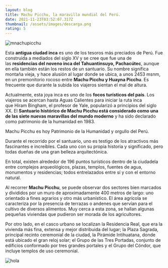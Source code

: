 ```yaml
---
layout: blog
title: Machu Picchu, la maravilla mundial del Perú.
date: 2021-11-23T03:52:07.317Z
thumbnail: /assets/images/descarga.png
rating: 5
---
```

![mnachupicchu](/machu.jpg "Machu Picchu")

<!--StartFragment-->

Esta **antigua ciudad inca** es uno de los tesoros más preciados de Perú. Fue construida a mediados del siglo XV y se cree que fue una de las **residencias del noveno inca del Tahuantinsuyo, Pachacútec**, aunque en ella también están los restos de un santuario. Su nombre significa montaña vieja, y hace alusión al lugar donde se ubica, a unos 2453 msnm, en un premonitorio rocoso entre **Machu Picchu y Huayna Picchu**. Es frecuente que durante la subida los viajeros sientan el mal de altura. 

Actualmente, esta joya inca es uno de los **focos turísticos del país**. Los viajeros se acercan hasta Aguas Calientes para iniciar la ruta inca que Hiram Bingham, el profesor de Yale, popularizó a principios del siglo XX. El **Santuario histórico de Machu Picchu está considerado como una de las siete nuevas maravillas del mundo moderno** y ha sido declarado como patrimonio de la humanidad en 1983. 

<!--EndFragment-->

<!--StartFragment-->

Machu Picchu es hoy Patrimonio de la Humanidad y orgullo del Perú.

<!--EndFragment-->

<!--StartFragment-->

Durante el recorrido por el santuario, uno es testigo de los atractivos más fascinantes e increíbles. Cada uno con su propia historia y significado, pero todas dueñas de una gran belleza arquitectónica.

En total, existen alrededor de 196 puntos turísticos dentro de la ciudadela entre complejos arqueológicos, plazas, templos, fuentes de agua, monumentos y residencias; todos entrelazados entre sí y con el entorno natural.

Al recorrer **Machu Picchu**, se puede observar dos sectores bien marcados y divididos por un muro de aproximadamente 400 metros de largo: uno orientado a fines agrarios y otro más urbanístico. El área agrícola se caracteriza por la presencia de terrazas o andenes que servían para el cultivo de diversos alimentos. Muy cerca a esta zona, se hallan algunas pequeñas viviendas que pudieron ser morada de los agricultores.

Por otro lado, en el casco urbano se localizan la Residencia Real, que era la vivienda más fina, extensa y mejor distribuida del lugar; la Plaza Sagrada, principal recinto ceremonial de la ciudad, la Pirámide Intihuatana, donde está ubicado el gran reloj solar; el Grupo de las Tres Portadas, conjunto de edificios conformado por tres grandes portales y el Grupo del Cóndor, que incluye templos de uso ceremonial.

<!--EndFragment-->

![hola](/machu-vista.png)